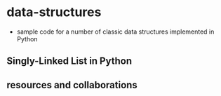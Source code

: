 # data-structures  
- sample code for a number of classic data structures implemented in Python  

## Singly-Linked List in Python  


## resources and collaborations  
